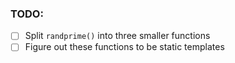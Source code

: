 ### TODO:
- [ ] Split `randprime()` into three smaller functions
- [ ] Figure out these functions to be static templates